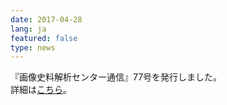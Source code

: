```yaml
---
date: 2017-04-28
lang: ja
featured: false
type: news
---
```

『画像史料解析センター通信』77号を発行しました。<br/>
詳細は<a href="http://www.hi.u-tokyo.ac.jp/gazo/centernewslist.htm" target="_blank">こちら</a>。
